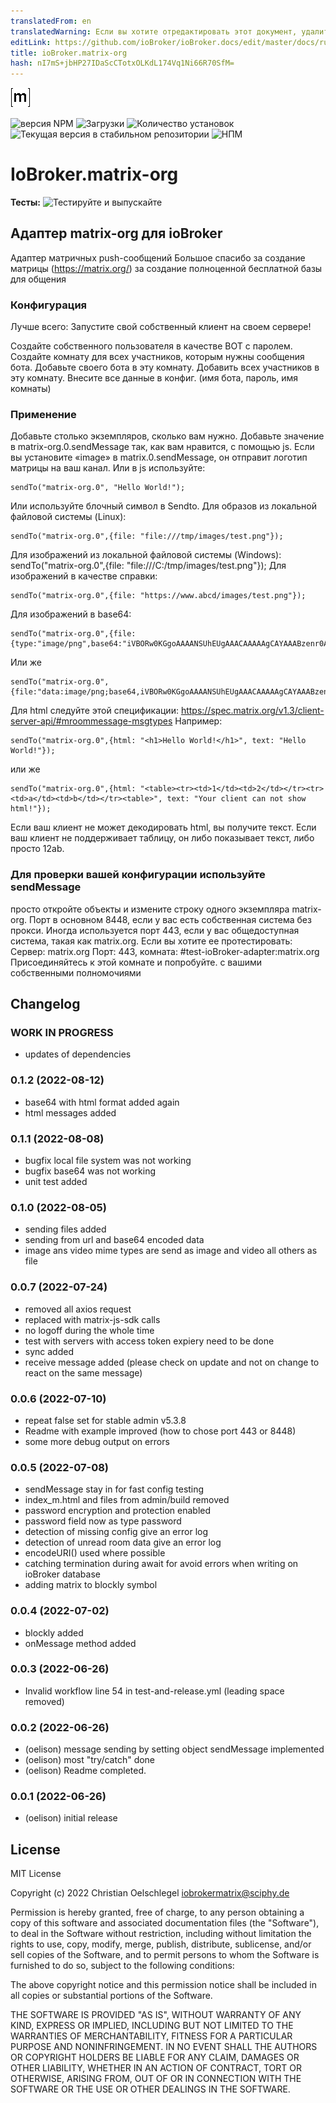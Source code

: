 ```yaml
---
translatedFrom: en
translatedWarning: Если вы хотите отредактировать этот документ, удалите поле «translationFrom», в противном случае этот документ будет снова автоматически переведен
editLink: https://github.com/ioBroker/ioBroker.docs/edit/master/docs/ru/adapterref/iobroker.matrix-org/README.md
title: ioBroker.matrix-org
hash: nI7mS+jbHP27IDaScCTotxOLKdL174Vq1Ni66R70SfM=
---
```

![Логотип](../../../en/adapterref/iobroker.matrix-org/admin/matrix-logo.png)

![версия NPM](https://img.shields.io/npm/v/iobroker.matrix-org.svg)
![Загрузки](https://img.shields.io/npm/dm/iobroker.matrix-org.svg)
![Количество установок](https://iobroker.live/badges/matrix-org-installed.svg)
![Текущая версия в стабильном репозитории](https://iobroker.live/badges/matrix-org-stable.svg)
![НПМ](https://nodei.co/npm/iobroker.matrix-org.png?downloads=true)

# IoBroker.matrix-org
**Тесты:** ![Тестируйте и выпускайте](https://github.com/oelison/ioBroker.matrix-org/workflows/Test%20and%20Release/badge.svg)

## Адаптер matrix-org для ioBroker
Адаптер матричных push-сообщений Большое спасибо за создание матрицы (https://matrix.org/) за создание полноценной бесплатной базы для общения

### Конфигурация
Лучше всего: Запустите свой собственный клиент на своем сервере!

Создайте собственного пользователя в качестве BOT с паролем. Создайте комнату для всех участников, которым нужны сообщения бота. Добавьте своего бота в эту комнату. Добавить всех участников в эту комнату. Внесите все данные в конфиг. (имя бота, пароль, имя комнаты)

### Применение
Добавьте столько экземпляров, сколько вам нужно. Добавьте значение в matrix-org.0.sendMessage так, как вам нравится, с помощью js. Если вы установите «image» в matrix.0.sendMessage, он отправит логотип матрицы на ваш канал.
Или в js используйте:

```
sendTo("matrix-org.0", "Hello World!");
```

Или используйте блочный символ в Sendto.
Для образов из локальной файловой системы (Linux):

```
sendTo("matrix-org.0",{file: "file:///tmp/images/test.png"});
```

Для изображений из локальной файловой системы (Windows): sendTo("matrix-org.0",{file: "file:///C:/tmp/images/test.png"}); Для изображений в качестве справки:

```
sendTo("matrix-org.0",{file: "https://www.abcd/images/test.png"});
```

Для изображений в base64:

```
sendTo("matrix-org.0",{file:{type:"image/png",base64:"iVBORw0KGgoAAAANSUhEUgAAACAAAAAgCAYAAABzenr0AAAAAXNSR0IArs4c6QAAAARnQU1BAACxjwv8YQUAAAAJcEhZcwAADsMAAA7DAcdvqGQAAACmSURBVFhH7ZdhCoAgDEZnd9D737T8xJkNNY1Ef+yB2LTcC1qWOT20kCBgjIkh0WwfmeuIxyGYnRzIPElgFSqgAvsKOOdCzeZ1y7EcZzDG16HvwtckihLdA4xxk3HeGGttc17Cc+lN6Ds/dlO6w6/ItQHn7H4GcDK3Em/zNboE5KKjcQstQxVQARVYLlDdC2YzvBfMQgVUYB8BlMWfn2E1ZJ7Fv+dEF0UZoNhXp9NnAAAAAElFTkSuQmCC"}});
```

Или же

```
sendTo("matrix-org.0",{file:"data:image/png;base64,iVBORw0KGgoAAAANSUhEUgAAACAAAAAgCAYAAABzenr0AAAAAXNSR0IArs4c6QAAAARnQU1BAACxjwv8YQUAAAAJcEhZcwAADsMAAA7DAcdvqGQAAACmSURBVFhH7ZdhCoAgDEZnd9D737T8xJkNNY1Ef+yB2LTcC1qWOT20kCBgjIkh0WwfmeuIxyGYnRzIPElgFSqgAvsKOOdCzeZ1y7EcZzDG16HvwtckihLdA4xxk3HeGGttc17Cc+lN6Ds/dlO6w6/ItQHn7H4GcDK3Em/zNboE5KKjcQstQxVQARVYLlDdC2YzvBfMQgVUYB8BlMWfn2E1ZJ7Fv+dEF0UZoNhXp9NnAAAAAElFTkSuQmCC"});
```

Для html следуйте этой спецификации: https://spec.matrix.org/v1.3/client-server-api/#mroommessage-msgtypes Например:

```
sendTo("matrix-org.0",{html: "<h1>Hello World!</h1>", text: "Hello World!"});
```

или же

```
sendTo("matrix-org.0",{html: "<table><tr><td>1</td><td>2</td></tr><tr><td>a</td><td>b</td></tr><table>", text: "Your client can not show html!"});
```

Если ваш клиент не может декодировать html, вы получите текст.
Если ваш клиент не поддерживает таблицу, он либо показывает текст, либо просто 12ab.

### Для проверки вашей конфигурации используйте sendMessage
просто откройте объекты и измените строку одного экземпляра matrix-org. Порт в основном 8448, если у вас есть собственная система без прокси.
Иногда используется порт 443, если у вас общедоступная система, такая как matrix.org. Если вы хотите ее протестировать: Сервер: matrix.org Порт: 443, комната: #test-ioBroker-adapter:matrix.org Присоединяйтесь к этой комнате и попробуйте. с вашими собственными полномочиями

## Changelog
<!--
    Placeholder for the next version (at the beginning of the line):
    ### **WORK IN PROGRESS**
-->
### **WORK IN PROGRESS**
* updates of dependencies

### 0.1.2 (2022-08-12)
* base64 with html format added again
* html messages added

### 0.1.1 (2022-08-08)
* bugfix local file system was not working
* bugfix base64 was not working
* unit test added

### 0.1.0 (2022-08-05)
* sending files added
* sending from url and base64 encoded data
* image ans video mime types are send as image and video all others as file

### 0.0.7 (2022-07-24)
* removed all axios request
* replaced with matrix-js-sdk calls
* no logoff during the whole time
* test with servers with access token expiery need to be done
* sync added
* receive message added (please check on update and not on change to react on the same message)

### 0.0.6 (2022-07-10)
* repeat false set for stable admin v5.3.8
* Readme with example improved (how to chose port 443 or 8448)
* some more debug output on errors

### 0.0.5 (2022-07-08)
* sendMessage stay in for fast config testing
* index_m.html and files from admin/build removed
* password encryption and protection enabled
* password field now as type password
* detection of missing config give an error log
* detection of unread room data give an error log
* encodeURI() used where possible
* catching termination during await for avoid errors when writing on ioBroker database
* adding matrix to blockly symbol

### 0.0.4 (2022-07-02)
* blockly added
* onMessage method added

### 0.0.3 (2022-06-26)
* Invalid workflow line 54 in test-and-release.yml (leading space removed)

### 0.0.2 (2022-06-26)
* (oelison) message sending by setting object sendMessage implemented
* (oelison) most "try/catch" done
* (oelison) Readme completed.

### 0.0.1 (2022-06-26)
* (oelison) initial release

## License
MIT License

Copyright (c) 2022 Christian Oelschlegel <iobrokermatrix@sciphy.de>

Permission is hereby granted, free of charge, to any person obtaining a copy
of this software and associated documentation files (the "Software"), to deal
in the Software without restriction, including without limitation the rights
to use, copy, modify, merge, publish, distribute, sublicense, and/or sell
copies of the Software, and to permit persons to whom the Software is
furnished to do so, subject to the following conditions:

The above copyright notice and this permission notice shall be included in all
copies or substantial portions of the Software.

THE SOFTWARE IS PROVIDED "AS IS", WITHOUT WARRANTY OF ANY KIND, EXPRESS OR
IMPLIED, INCLUDING BUT NOT LIMITED TO THE WARRANTIES OF MERCHANTABILITY,
FITNESS FOR A PARTICULAR PURPOSE AND NONINFRINGEMENT. IN NO EVENT SHALL THE
AUTHORS OR COPYRIGHT HOLDERS BE LIABLE FOR ANY CLAIM, DAMAGES OR OTHER
LIABILITY, WHETHER IN AN ACTION OF CONTRACT, TORT OR OTHERWISE, ARISING FROM,
OUT OF OR IN CONNECTION WITH THE SOFTWARE OR THE USE OR OTHER DEALINGS IN THE
SOFTWARE.